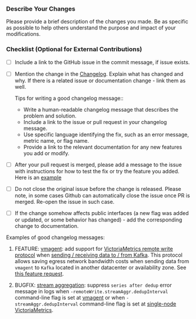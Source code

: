 ### Describe Your Changes

Please provide a brief description of the changes you made. Be as specific as possible to help others understand the purpose and impact of your modifications.

### Checklist (Optional for External Contributions)

- [ ] Include a link to the GitHub issue in the commit message, if issue exists.
- [ ] Mention the change in the [Changelog](https://github.com/VictoriaMetrics/VictoriaMetrics/blob/master/docs/CHANGELOG.md). Explain what has changed and why. If there is a related issue or documentation change - link them as well.

  Tips for writing a good changelog message::

    * Write a human-readable changelog message that describes the problem and solution.
    * Include a link to the issue or pull request in your changelog message.
    * Use specific language identifying the fix, such as an error message, metric name, or flag name.
    * Provide a link to the relevant documentation for any new features you add or modify.

- [ ] After your pull request is merged, please add a message to the issue with instructions for how to test the fix or try the feature you added. Here is an [example](https://github.com/VictoriaMetrics/VictoriaMetrics/issues/4048#issuecomment-1546453726)
- [ ] Do not close the original issue before the change is released. Please note, in some cases Github can automatically close the issue once PR is merged. Re-open the issue in such case.
- [ ] If the change somehow affects public interfaces (a new flag was added or updated, or some behavior has changed) - add the corresponding change to documentation.


Examples of good changelog messages:

1. FEATURE: [vmagent](https://docs.victoriametrics.com/vmagent.html): add support for [VictoriaMetrics remote write protocol](https://docs.victoriametrics.com/vmagent.html#victoriametrics-remote-write-protocol) when [sending / receiving data to / from Kafka](https://docs.victoriametrics.com/vmagent.html#kafka-integration). This protocol allows saving egress network bandwidth costs when sending data from `vmagent` to `Kafka` located in another datacenter or availability zone. See [this feature request](https://github.com/VictoriaMetrics/VictoriaMetrics/issues/1225).

2. BUGFIX: [stream aggregation](https://docs.victoriametrics.com/stream-aggregation.html): suppress `series after dedup` error message in logs when `-remoteWrite.streamAggr.dedupInterval` command-line flag is set at [vmagent](https://docs.victoriametrics.com/vmgent.html) or when `-streamAggr.dedupInterval` command-line flag is set at [single-node VictoriaMetrics](https://docs.victoriametrics.com/).